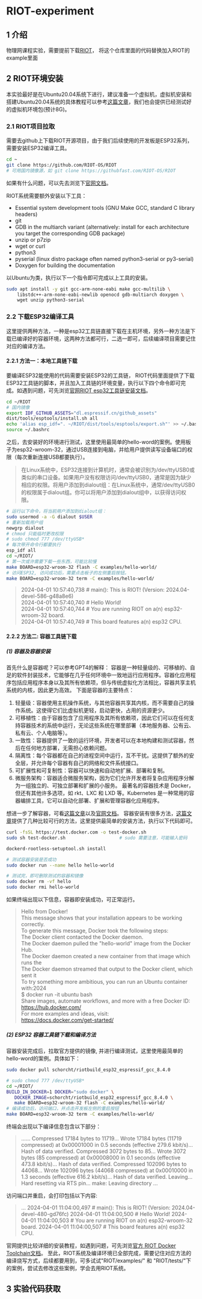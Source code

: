 # RIOT-experiment

## 1 介绍
物理网课程实验，需要提前下载[RIOT](https://github.com/RIOT-OS/RIOT)， 将这个仓库里面的代码替换加入RIOT的example里面

## 2 RIOT环境安装
本实验最好是在Ubuntu20.04系统下进行，建议准备一个虚拟机，虚拟机安装和搭建Ubuntu20.04系统的具体教程可以参考[这篇文章](https://zhuanlan.zhihu.com/p/355314438)，我们也会提供已经测试好的虚拟机环境包(预计8G)。

### 2.1 RIOT项目拉取
需要去github上下载RIOT开源项目，由于我们后续使用的开发板是ESP32系列，需要安装ESP32编译工具。
```bash
cd ~
git clone https://github.com/RIOT-OS/RIOT
# 可用国内镜像源，如 git clone https://githubfast.com/RIOT-OS/RIOT
```
如果有什么问题，可以先去浏览下[官网文档](https://doc.riot-os.org/getting-started.html)。

RIOT系统需要额外安装以下工具：
- Essential system development tools (GNU Make GCC, standard C library headers)
- git
- GDB in the multiarch variant (alternatively: install for each architecture you target the corresponding GDB package)
- unzip or p7zip
- wget or curl
- python3
- pyserial (linux distro package often named python3-serial or py3-serial)
- Doxygen for building the documentation

以Ubuntu为类，执行以下一个指令即可完成以上工具的安装。

```bash
sudo apt install -y git gcc-arm-none-eabi make gcc-multilib \
    libstdc++-arm-none-eabi-newlib openocd gdb-multiarch doxygen \
    wget unzip python3-serial
```

### 2.2 下载ESP32编译工具
这里提供两种方法，一种是esp32工具链直接下载在主机环境，另外一种方法是下载已编译好的容器环境，这两种方法都可行，二选一即可，后续编译项目需要记住对应的编译方法。

#### 2.2.1 方法一：本地工具链下载
要编译ESP32能使用的代码需要安装ESP32的工具链， RIOT代码里面提供了下载ESP32工具链的脚本，并且加入工具链的环境变量，执行以下四个命令即可完成。如遇到问题，可先浏览[官网RIOT esp32工具链安装文档](https://doc.riot-os.org/group__cpu__esp32.html#esp32_local_toolchain_installation)。

```bash
cd ~/RIOT
# 国内镜像
export IDF_GITHUB_ASSETS="dl.espressif.cn/github_assets"
dist/tools/esptools/install.sh all
echo 'alias esp_idf=". ~/RIOT/dist/tools/esptools/export.sh"' >> ~/.bashrc  
source ~/.bashrc
```

之后，去安装好的环境进行测试，这里使用最简单的hello-word的案例。使用板子为esp32-wroom-32，通过USB连接到电脑，并给用户提供读写设备端口的权限（每次重新连接USB都要执行）。
> 在Linux系统中，ESP32连接到计算机时，通常会被识别为/dev/ttyUSB0或类似的串口设备。如果用户没有权限访问/dev/ttyUSB0，通常是因为缺少相应的权限。将用户添加到dialout组：在Linux系统中，通常/dev/ttyUSB0的权限属于dialout组。你可以将用户添加到dialout组中，以获得访问权限。
```bash
# 运行以下命令，将当前用户添加到dialout组：
sudo usermod -a -G dialout $USER
# 重新加载用户组
newgrp dialout
# chmod 只能临时更改权限
# sudo chmod 777 /dev/ttyUSB*   
# 每次带开命令行都要执行
esp_idf all
cd ~/RIOT/
# 第一次或许需要下载一些东西，可能比较慢
make BOARD=esp32-wroom-32 flash -C examples/hello-world/   
# 访问ESP32, 访问成功后，需要点击板子的左侧重启按钮。
make BOARD=esp32-wroom-32 term -C examples/hello-world/ 
```
> 2024-04-01 10:57:40,738 \# main(): This is RIOT! (Version: 2024.04-devel-586-g48a8e6)  
> 2024-04-01 10:57:40,740 \# Hello World!  
> 2024-04-01 10:57:40,744 \# You are running RIOT on a(n) esp32-wroom-32 board.  
> 2024-04-01 10:57:40,749 \# This board features a(n) esp32 CPU.   

#### 2.2.2 方法二: 容器工具链下载
##### (1) 容器及容器安装
首先什么是容器呢？可以参考GPT4的解释：
容器是一种轻量级的、可移植的、自足的软件封装技术，它能够在几乎任何环境中一致地运行应用程序。容器化应用程序包括应用程序本身以及其所有依赖项，但与传统虚拟化方法相比，容器共享主机系统的内核，因此更为高效。
下面是容器的主要特点：
1. 轻量级：容器使用主机操作系统，与其他容器共享其内核，而不需要自己的操作系统。这使得它们比虚拟机更轻，启动更快，占用的资源更少。
2. 可移植性：由于容器包含了应用程序及其所有依赖项，因此它们可以在任何支持容器技术的系统中运行，无论这些系统在哪里部署（本地服务器、公有云、私有云、个人电脑等）。
3. 一致性：容器提供了一致的运行环境，开发者可以在本地构建和测试容器，然后在任何地方部署，无需担心依赖问题。
4. 隔离性：每个容器都在自己的进程空间中运行，互不干扰。这提供了额外的安全层，并允许每个容器有自己的网络和文件系统接口。
5. 可扩展性和可复制性：容器可以快速和自动地扩展、部署和复制。
6. 微服务架构：容器适合微服务架构，因为它们允许开发者将复杂应用程序分解为一组独立的、可独立部署和扩展的小服务。
最著名的容器技术是 Docker，但还有其他许多选项，如 rkt、LXC 和 LXD 等。Kubernetes 是一种常用的容器编排工具，它可以自动化部署、扩展和管理容器化应用程序。

想进一步了解容器，可看[这篇文章](https://zhuanlan.zhihu.com/p/187505981)以及[官网文档](https://docs.docker.com/get-started/)。
容器安装有很多方法，[这篇文章](https://www.runoob.com/docker/ubuntu-docker-install.html)提供了几种比较可行的方法，这里提供最简单的安装方法，执行以下代码即可。

```bash
curl -fsSL https://test.docker.com -o test-docker.sh
sudo sh test-docker.sh                    # sudo 需要注意，可能输入密码

dockerd-rootless-setuptool.sh install

# 测试容器安装是否成功
sudo docker run --name hello hello-world

# 测试完，即可删除测试的容器和镜像
sudo docker rm -vf hello
sudo docker rmi hello-world
```

如果终端出现以下信息，容器即安装成功，可正常运行。

> Hello from Docker!  
> This message shows that your installation appears to be working correctly.  
> To generate this message, Docker took the following steps:  
> The Docker client contacted the Docker daemon.  
> The Docker daemon pulled the "hello-world" image from the Docker Hub.  
> The Docker daemon created a new container from that image which runs the  
> The Docker daemon streamed that output to the Docker client, which sent it  
> To try something more ambitious, you can run an Ubuntu container with:2024  
> \$ docker run -it ubuntu bash  
> Share images, automate workflows, and more with a free Docker ID:  
> https://hub.docker.com/  
> For more examples and ideas, visit:  
> https://docs.docker.com/get-started/  


##### (2) ESP32 容器工具链下载和编译方法

容器安装完成后，拉取官方提供的镜像, 并进行编译测试，这里使用最简单的hello-word的案例。具体如下：

```bash
sudo docker pull schorcht/riotbuild_esp32_espressif_gcc_8.4.0

# sudo chmod 777 /dev/ttyUSB*
cd ~/RIOT/
BUILD_IN_DOCKER=1 DOCKER="sudo docker" \
   DOCKER_IMAGE=schorcht/riotbuild_esp32_espressif_gcc_8.4.0 \
   make BOARD=esp32-wroom-32 flash -C examples/hello-world/
# 编译成功后，访问端口，并点击开发板左侧的重启按钮
make BOARD=esp32-wroom-32 term -C examples/hello-world/ 
```

终端会出现以下编译信息包含以下部分：
> ......
> Compressed 17184 bytes to 11719...
> Wrote 17184 bytes (11719 compressed) at 0x00001000 in 0.5 seconds (effective 279.6 kbit/s)...
> Hash of data verified.
> Compressed 3072 bytes to 85...
> Wrote 3072 bytes (85 compressed) at 0x00008000 in 0.1 seconds (effective 473.8 kbit/s)...
> Hash of data verified.
> Compressed 102096 bytes to 44068...
> Wrote 102096 bytes (44068 compressed) at 0x00010000 in 1.3 seconds (effective 616.2 kbit/s)...
> Hash of data verified.
> Leaving...
> Hard resetting via RTS pin...
> make: Leaving directory ...

访问端口并重启，会打印包括以下内容:
> ...
> 2024-04-01 11:04:00,497 # main(): This is RIOT! (Version: 2024.04-devel-480-gd76fc)
> 2024-04-01 11:04:00,500 # Hello World!
> 2024-04-01 11:04:00,503 # You are running RIOT on a(n) esp32-wroom-32 board.
> 2024-04-01 11:04:00,507 # This board features a(n) esp32 CPU.

官网提供比较详细的安装教程，如遇到问题，可先浏览[官方 RIOT Docker Toolchain文档](https://doc.riot-os.org/group__cpu__esp32.html#esp32_riot_docker_toolchain)。
至此，RIOT系统及编译环境已全部完成，需要记住对应方法的编译烧写方式，后续都要用到，可多试试"RIOT/examples/" 和 "RIOT/tests/"下的案例，尝试去修改这些案例，学会去用RIOT系统。
## 3 实验代码获取
